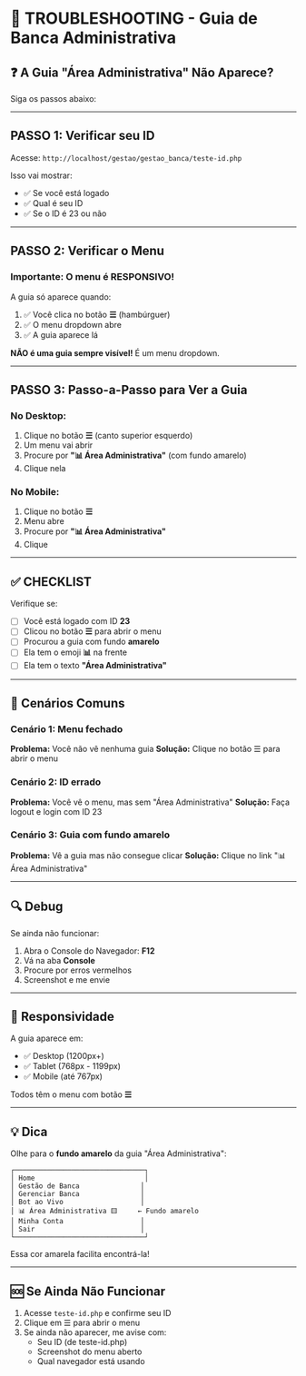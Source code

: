 # 🔧 TROUBLESHOOTING - Guia de Banca Administrativa

## ❓ A Guia "Área Administrativa" Não Aparece?

Siga os passos abaixo:

---

## PASSO 1: Verificar seu ID

Acesse: `http://localhost/gestao/gestao_banca/teste-id.php`

Isso vai mostrar:

- ✅ Se você está logado
- ✅ Qual é seu ID
- ✅ Se o ID é 23 ou não

---

## PASSO 2: Verificar o Menu

### Importante: O menu é RESPONSIVO!

A guia só aparece quando:

1. ✅ Você clica no botão **☰** (hambúrguer)
2. ✅ O menu dropdown abre
3. ✅ A guia aparece lá

**NÃO é uma guia sempre visível!** É um menu dropdown.

---

## PASSO 3: Passo-a-Passo para Ver a Guia

### No Desktop:

1. Clique no botão **☰** (canto superior esquerdo)
2. Um menu vai abrir
3. Procure por **"📊 Área Administrativa"** (com fundo amarelo)
4. Clique nela

### No Mobile:

1. Clique no botão **☰**
2. Menu abre
3. Procure por **"📊 Área Administrativa"**
4. Clique

---

## ✅ CHECKLIST

Verifique se:

- [ ] Você está logado com ID **23**
- [ ] Clicou no botão **☰** para abrir o menu
- [ ] Procurou a guia com fundo **amarelo**
- [ ] Ela tem o emoji **📊** na frente
- [ ] Ela tem o texto **"Área Administrativa"**

---

## 🎯 Cenários Comuns

### Cenário 1: Menu fechado

**Problema:** Você não vê nenhuma guia
**Solução:** Clique no botão ☰ para abrir o menu

### Cenário 2: ID errado

**Problema:** Você vê o menu, mas sem "Área Administrativa"
**Solução:** Faça logout e login com ID 23

### Cenário 3: Guia com fundo amarelo

**Problema:** Vê a guia mas não consegue clicar
**Solução:** Clique no link "📊 Área Administrativa"

---

## 🔍 Debug

Se ainda não funcionar:

1. Abra o Console do Navegador: **F12**
2. Vá na aba **Console**
3. Procure por erros vermelhos
4. Screenshot e me envie

---

## 📱 Responsividade

A guia aparece em:

- ✅ Desktop (1200px+)
- ✅ Tablet (768px - 1199px)
- ✅ Mobile (até 767px)

Todos têm o menu com botão **☰**

---

## 💡 Dica

Olhe para o **fundo amarelo** da guia "Área Administrativa":

```
┌────────────────────────────────┐
│ Home                           │
│ Gestão de Banca               │
│ Gerenciar Banca               │
│ Bot ao Vivo                   │
│ 📊 Área Administrativa 🟨     ← Fundo amarelo
│ Minha Conta                   │
│ Sair                          │
└────────────────────────────────┘
```

Essa cor amarela facilita encontrá-la!

---

## 🆘 Se Ainda Não Funcionar

1. Acesse `teste-id.php` e confirme seu ID
2. Clique em ☰ para abrir o menu
3. Se ainda não aparecer, me avise com:
   - Seu ID (de teste-id.php)
   - Screenshot do menu aberto
   - Qual navegador está usando
